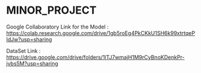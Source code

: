 # MINOR_PROJECT

Google Collaboratory Link for the Model :  https://colab.research.google.com/drive/1gb5roEg4PkCKkU1SH6k99xtrtqePIdJw?usp=sharing 
  
  
DataSet Link : https://drive.google.com/drive/folders/1lTJ7wmajH1M9rCyBnoKDenkPr-jvbs5M?usp=sharing
